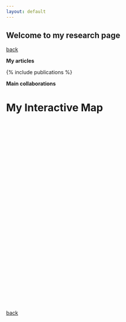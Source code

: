 ```yaml
---
layout: default
---
```


## Welcome to my research page

[back](./)

**My articles**

{% include publications %}

**Main collaborations**

# My Interactive Map

<div id="map" style="height: 500px;"></div>

<script src="https://unpkg.com/leaflet@1.7.1/dist/leaflet.js"></script>
<link rel="stylesheet" href="https://unpkg.com/leaflet@1.7.1/dist/leaflet.css" />

<script>
  // Initialize the map centered on a specific location
  var map = L.map('map').setView([37.7749, -122.4194], 10); // Example: San Francisco coordinates

  // Add OpenStreetMap tiles to the map
  L.tileLayer('https://{s}.tile.openstreetmap.org/{z}/{x}/{y}.png', {
    attribution: '&copy; <a href="https://www.openstreetmap.org/copyright">OpenStreetMap</a> contributors'
  }).addTo(map);

  // Load GeoJSON data from an external file
  fetch('assets/your-geojson-file.geojson')
    .then(response => response.json())
    .then(data => {
      L.geoJSON(data).addTo(map);
    });

  // Add a marker to the map at a specific location
  var marker = L.marker([37.7749, -122.4194]).addTo(map); // Example: San Francisco coordinates

  // Optional: Add a popup to the marker
  marker.bindPopup("<b>Carlos!</b><br>https://en.wikipedia.org/wiki/San_Francisco").openPopup();

  var marker = L.marker([39.557191, -7.8536599]).addTo(map); // Example: Portugal coordinates

  // Optional: Add a popup to the marker
  marker.bindPopup("<b>Portugal!</b><br>https://en.wikipedia.org/wiki/Portugal").openPopup();
</script>



[back](./)

